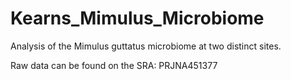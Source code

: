 # Kearns_Mimulus_Microbiome

Analysis of the Mimulus guttatus microbiome at two distinct sites. 

Raw data can be found on the SRA: PRJNA451377